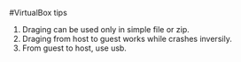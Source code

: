 #VirtualBox tips
1. Draging can be used only in simple file or zip.
2. Draging from host to guest works while crashes inversily.
3. From guest to host, use usb.